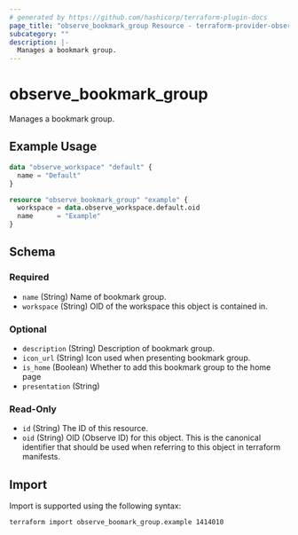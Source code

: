```yaml
---
# generated by https://github.com/hashicorp/terraform-plugin-docs
page_title: "observe_bookmark_group Resource - terraform-provider-observe"
subcategory: ""
description: |-
  Manages a bookmark group.
---
```

# observe_bookmark_group

Manages a bookmark group.
## Example Usage
```terraform
data "observe_workspace" "default" {
  name = "Default"
}

resource "observe_bookmark_group" "example" {
  workspace = data.observe_workspace.default.oid
  name      = "Example"
}
```
<!-- schema generated by tfplugindocs -->
## Schema

### Required

- `name` (String) Name of bookmark group.
- `workspace` (String) OID of the workspace this object is contained in.

### Optional

- `description` (String) Description of bookmark group.
- `icon_url` (String) Icon used when presenting bookmark group.
- `is_home` (Boolean) Whether to add this bookmark group to the home page
- `presentation` (String)

### Read-Only

- `id` (String) The ID of this resource.
- `oid` (String) OID (Observe ID) for this object. This is the canonical identifier that
should be used when referring to this object in terraform manifests.
## Import
Import is supported using the following syntax:
```shell
terraform import observe_boomark_group.example 1414010
```
